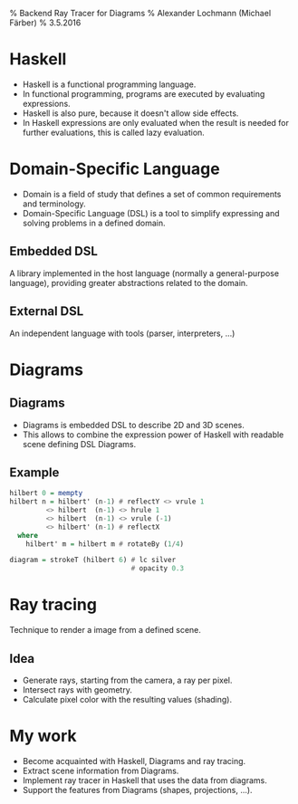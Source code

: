 % Backend Ray Tracer for Diagrams
% Alexander Lochmann (Michael Färber)
% 3.5.2016

# Haskell

* Haskell is a functional programming language.
* In functional programming, programs are executed by evaluating expressions.
* Haskell is also pure, because it doesn't allow side effects.
* In Haskell expressions are only evaluated when the result is needed for further
  evaluations, this is called lazy evaluation.

# Domain-Specific Language

* Domain is a field of study that defines a set of common requirements and terminology.
* Domain-Specific Language (DSL) is a tool to simplify expressing and solving problems in a defined domain.

## Embedded DSL
A library implemented in the host language (normally a general-purpose language), providing greater abstractions related to the domain.

## External DSL
An independent language with tools (parser, interpreters, ...)


# Diagrams

## Diagrams

* Diagrams is embedded DSL to describe 2D and 3D scenes.
* This allows to combine the expression power of Haskell with
  readable scene defining DSL Diagrams.

## Example

~~~ haskell
hilbert 0 = mempty
hilbert n = hilbert' (n-1) # reflectY <> vrule 1
         <> hilbert  (n-1) <> hrule 1
         <> hilbert  (n-1) <> vrule (-1)
         <> hilbert' (n-1) # reflectX
  where
    hilbert' m = hilbert m # rotateBy (1/4)

diagram = strokeT (hilbert 6) # lc silver
                              # opacity 0.3
~~~

# Ray tracing

Technique to render a image from a defined scene.

## Idea

* Generate rays, starting from the camera, a ray per pixel.
* Intersect rays with geometry.
* Calculate pixel color with the resulting values (shading).


# My work

* Become acquainted with Haskell, Diagrams and ray tracing.
* Extract scene information from Diagrams.
* Implement ray tracer in Haskell that uses the data from diagrams.
* Support the features from Diagrams (shapes, projections, ...).
